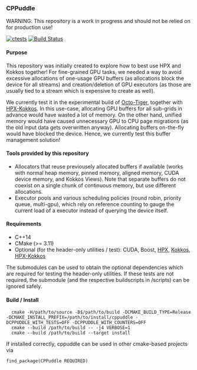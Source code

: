 ### CPPuddle

WARNING: This repository is a work in progress and should not be relied on for production use!

[![ctests](https://github.com/SC-SGS/CPPuddle/actions/workflows/cmake.yml/badge.svg)](https://github.com/SC-SGS/CPPuddle/actions/workflows/cmake.yml)
[![Build Status](https://simsgs.informatik.uni-stuttgart.de/jenkins/buildStatus/icon?style=flat-square&subject=jenkins-ctest&job=CPPuddle)](https://simsgs.informatik.uni-stuttgart.de/jenkins/view/Octo-Tiger%20and%20Dependencies/job/CPPuddle/)


#### Purpose

This repository was initially created to explore how to best use HPX and Kokkos together!
For fine-grained GPU tasks, we needed a way to avoid excessive allocations of one-usage GPU buffers (as allocations block the device for all streams) and creation/deletion of GPU executors (as those are usually tied to a stream which is expensive to create as well).

We currently test it in the experimental build of [Octo-Tiger](https://github.com/STEllAR-GROUP/octotiger), together with [HPX-Kokkos](https://github.com/STEllAR-GROUP/hpx-kokkos).
In this use-case, allocating GPU buffers for all sub-grids in advance would have wasted a lot of memory. On the other hand, unified memory would have caused unnecessary GPU to CPU page migrations (as the old input data gets overwritten anyway). Allocating buffers on-the-fly would have blocked the device. Hence, we currently test this buffer management solution!

#### Tools provided by this repository

- Allocators that reuse previousely allocated buffers if available (works with normal heap memory, pinned memory, aligned memory, CUDA device memory, and Kokkos Views). Note that separate buffers do not coexist on a single chunk of continuous memory, but use different allocations. 
- Executor pools and various scheduling policies (round robin, priority queue, multi-gpu), which rely on reference counting to gauge the current load of a executor instead of querying the device itself.

#### Requirements

- C++14
- CMake (>= 3.11)
- Optional (for the header-only utilities / test): CUDA, Boost, [HPX](https://github.com/STEllAR-GROUP/hpx), [Kokkos](https://github.com/kokkos/kokkos), [HPX-Kokkos](https://github.com/STEllAR-GROUP/hpx-kokkos)

The submodules can be used to obtain the optional dependencies which are required for testing the header-only utilities. If these tests are not required, the submodule (and the respective buildscripts in /scripts) can be ignored safely.

#### Build / Install

```
  cmake -H/path/to/source -B$/path/to/build -DCMAKE_BUILD_TYPE=Release -DCMAKE_INSTALL_PREFIX=/path/to/install/cppuddle -DCPPUDDLE_WITH_TESTS=OFF -DCPPUDDLE_WITH_COUNTERS=OFF                                                             
  cmake --build /path/to/build -- -j4 VERBOSE=1                                                                                                                                                                                                          
  cmake --build /path/to/build --target install  
```
If installed correctly, cppuddle can be used in other cmake-based projects via
```
find_package(CPPuddle REQUIRED)
```
